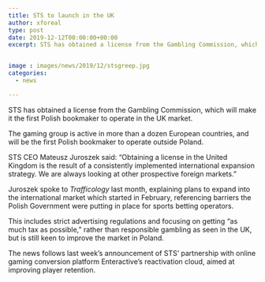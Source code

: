 ```yaml
---
title: STS to launch in the UK
author: xforeal 
type: post
date: 2019-12-12T00:00:00+00:00
excerpt: STS has obtained a license from the Gambling Commission, which will make it the first Polish bookmaker to operate in the UK market


image : images/news/2019/12/stsgreep.jpg
categories:
  - news

---
```

STS has obtained a license from the Gambling Commission, which will make it the first Polish bookmaker to operate in the UK market.

The gaming group is active in more than a dozen European countries, and will be the first Polish bookmaker to operate outside Poland.

STS CEO Mateusz Juroszek said: &ldquo;Obtaining a license in the United Kingdom is the result of a consistently implemented international expansion strategy. We are always looking at other prospective foreign markets.&#8221;

Juroszek spoke to _Trafficology_ last month, explaining plans to expand into the international market which started in February, referencing barriers the Polish Government were putting in place for sports betting operators.

This includes strict advertising regulations and focusing on getting &#8220;as much tax as possible,&#8221; rather than responsible gambling as seen in the UK, but is still keen to improve the market in Poland.

The news follows last week&rsquo;s announcement of STS&rsquo; partnership with online gaming conversion platform Enteractive&rsquo;s reactivation cloud, aimed at improving player retention.